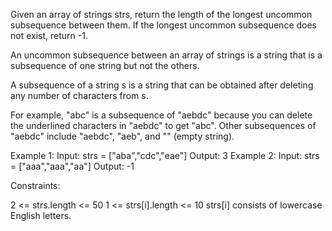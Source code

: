 Given an array of strings strs, return the length of the longest uncommon
subsequence between them. If the longest uncommon subsequence does not exist,
return -1.

An uncommon subsequence between an array of strings is a string that is a
subsequence of one string but not the others.

A subsequence of a string s is a string that can be obtained after deleting
any number of characters from s.


For example, "abc" is a subsequence of "aebdc" because you can delete the
underlined characters in "aebdc" to get "abc". Other subsequences of "aebdc"
include "aebdc", "aeb", and "" (empty string).



Example 1:
Input: strs = ["aba","cdc","eae"]
Output: 3
Example 2:
Input: strs = ["aaa","aaa","aa"]
Output: -1


Constraints:


2 <= strs.length <= 50
1 <= strs[i].length <= 10
strs[i] consists of lowercase English letters.




